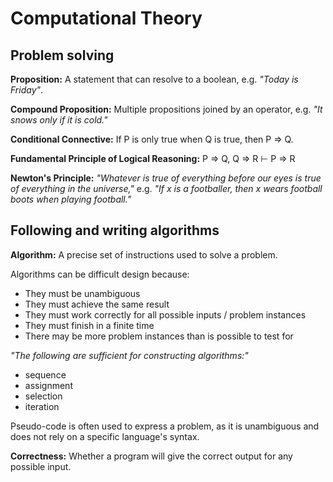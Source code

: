 # Computational Theory


## Problem solving

**Proposition:** A statement that can resolve to a boolean,
e.g. *"Today is Friday"*.

**Compound Proposition:** Multiple propositions joined by an operator,
e.g. *"It snows only if it is cold."*

**Conditional Connective:** If P is only true when Q is true, then P => Q.

**Fundamental Principle of Logical Reasoning:** P => Q, Q => R ⊢ P => R

**Newton's Principle:** *"Whatever is true of everything before our eyes is true of everything in the universe,"*
e.g. *"If x is a footballer, then x wears football boots when playing football."*


## Following and writing algorithms

**Algorithm:** A precise set of instructions used to solve a problem.

Algorithms can be difficult design because:
- They must be unambiguous
- They must achieve the same result
- They must work correctly for all possible inputs / problem instances 
- They must finish in a finite time
- There may be more problem instances than is possible to test for

*"The following are sufficient for constructing algorithms:"*
- sequence
- assignment
- selection
- iteration

Pseudo-code is often used to express a problem,
as it is unambiguous and does not rely on a 
specific language's syntax.

**Correctness:** Whether a program will give 
the correct output for any possible input.